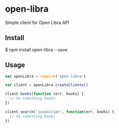 # open-libra

Simple client for Open Libra API

## Install

$ npm install open-libra --save

## Usage

``` js
var openLibra = require('open-libra')

var client = openLibra.createCliente()

client.books(function (err, books) {
  // do something books
})

client.search('javascript', function(err, books) {
  // do something books
})
```
